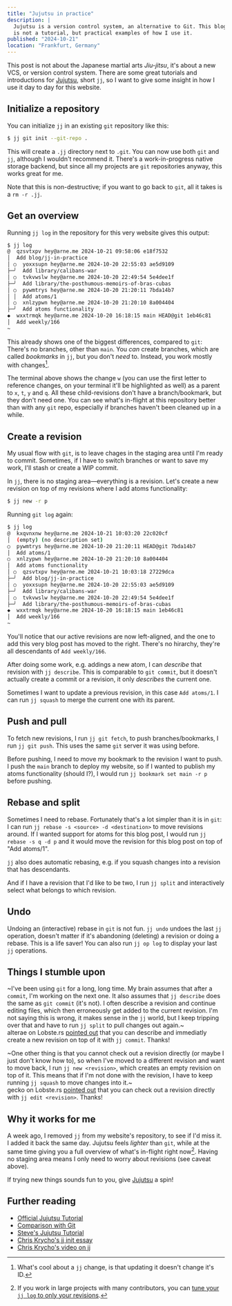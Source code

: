 ```yaml
---
title: "Jujutsu in practice"
description: |
  Jujutsu is a version control system, an alternative to Git. This blog post
  is not a tutorial, but practical examples of how I use it.
published: "2024-10-21"
location: "Frankfurt, Germany"
---
```


This post is not about the Japanese martial arts _Jiu-jitsu_, it's about a new
VCS, or version control system.
There are some great tutorials and introductions for
[Jujutsu](https://github.com/martinvonz/jj), short `jj`, so I want to give some
insight in how I use it day to day for this website.

## Initialize a repository

You can initialize `jj` in an existing `git` repository like this:

```sh
$ jj git init --git-repo .
```

This will create a `.jj` directory next to `.git`.
You can now use both `git` and `jj`, although I wouldn't recommend it.
There's a work-in-progress native storage backend, but since all my projects
are `git` repositories anyway, this works great for me.

Note that this is non-destructive; if you want to go back to `git`, all it takes
is a `rm -r .jj`.

## Get an overview

Running `jj log` in the repository for this very website gives this output:

```sh
$ jj log
@  qzsvtxpv hey@arne.me 2024-10-21 09:58:06 e18f7532
│  Add blog/jj-in-practice
│ ○  yoxxsupn hey@arne.me 2024-10-20 22:55:03 ae5d9109
├─╯  Add library/calibans-war
│ ○  tvkvwslw hey@arne.me 2024-10-20 22:49:54 5e4dee1f
├─╯  Add library/the-posthumous-memoirs-of-bras-cubas
│ ○  pywmtrys hey@arne.me 2024-10-20 21:20:11 7bda14b7
│ │  Add atoms/1
│ ○  xnlzypwn hey@arne.me 2024-10-20 21:20:10 8a004404
├─╯  Add atoms functionality
◆  wxxtrmqk hey@arne.me 2024-10-20 16:18:15 main HEAD@git 1eb46c81
│  Add weekly/166
~
```

This already shows one of the biggest differences, compared to `git`:
There's no branches, other than `main`.
You _can_ create branches, which are called _bookmarks_ in `jj`, but you don't
_need_ to.
Instead, you work mostly with changes[^1].

The terminal above shows the change `w` (you can use the first letter to
reference changes, on your terminal it'll be highlighted as well) as a parent
to `x`, `t`, `y` and `q`.
All these child-revisions don't have a branch/bookmark, but they don't need one.
You can see what's in-flight at this repository better than with any `git` repo,
especially if branches haven't been cleaned up in a while.

## Create a revision

My usual flow with `git`, is to leave chages in the staging area until I'm
ready to commit.
Sometimes, if I have to switch branches or want to save my work, I'll stash
or create a WIP commit. 

In `jj`, there is no staging area—everything is a revision.
Let's create a new revision on top of my revisions where I add atoms
functionality:

```sh
$ jj new -r p
```

Running `git log` again:

```sh
$ jj log
@  kxqvnxnw hey@arne.me 2024-10-21 10:03:20 22c020cf
│  (empty) (no description set)
○  pywmtrys hey@arne.me 2024-10-20 21:20:11 HEAD@git 7bda14b7
│  Add atoms/1
○  xnlzypwn hey@arne.me 2024-10-20 21:20:10 8a004404
│  Add atoms functionality
│ ○  qzsvtxpv hey@arne.me 2024-10-21 10:03:18 27229dca
├─╯  Add blog/jj-in-practice
│ ○  yoxxsupn hey@arne.me 2024-10-20 22:55:03 ae5d9109
├─╯  Add library/calibans-war
│ ○  tvkvwslw hey@arne.me 2024-10-20 22:49:54 5e4dee1f
├─╯  Add library/the-posthumous-memoirs-of-bras-cubas
◆  wxxtrmqk hey@arne.me 2024-10-20 16:18:15 main 1eb46c81
│  Add weekly/166
~
```

You'll notice that our active revisions are now left-aligned, and the one to
add this very blog post has moved to the right. 
There's no hirarchy, they're all descendants of `Add weekly/166`.

After doing some work, e.g. addings a new atom, I can _describe_ that revision
with `jj describe`.
This is comparable to `git commit`, but it doesn't actually create a commit or
a revision, it only _describes_ the current one.

Sometimes I want to update a previous revision, in this case `Add atoms/1`.
I can run `jj squash` to merge the current one with its parent.

## Push and pull

To fetch new revisions, I run `jj git fetch`, to push branches/bookmarks, I run
`jj git push`.
This uses the same `git` server it was using before.

Before pushing, I need to move my bookmark to the revision I want to push.
I push the `main` branch to deploy my website, so if I wanted to publish my
atoms functionality (should I?), I would run `jj bookmark set main -r p` before
pushing.

## Rebase and split

Sometimes I need to rebase. Fortunately that's a lot simpler than it is in
`git`:
I can run `jj rebase -s <source> -d <destination>` to move revisions around.
If I wanted support for atoms for this blog post, I would run
`jj rebase -s q -d p` and it would move the revision for this blog post on top
of "Add atoms/1".

`jj` also does automatic rebasing, e.g. if you squash changes into a revision
that has descendants.

And if I have a revision that I'd like to be two, I run `jj split` and 
interactively select what belongs to which revision.

## Undo

Undoing an (interactive) rebase in `git` is not fun. 
`jj undo` undoes the last `jj` operation, doesn't matter if it's abandoning
(deleting) a revision or doing a rebase.
This is a life saver!
You can also run `jj op log` to display your last `jj` operations.

## Things I stumble upon

~I've been using `git` for a long, long time.
My brain assumes that after a `commit`, I'm working on the next one.
It also assumes that `jj describe` does the same as `git commit` (it's not).
I often describe a revision and continue editing files, which then erroneously
get added to the current revision.
I'm not saying this is wrong, it makes sense in the `jj` world, but I keep
tripping over that and have to run `jj split` to pull changes out again.~
<br>
alterae on Lobste.rs [pointed out](https://lobste.rs/s/fbjowx/jujutsu_practice#c_xyhzxa)
that you can describe and immediatly create a new revision on top of it with
`jj commit`. Thanks!

~One other thing is that you cannot check out a revision directly (or maybe I
just don't know how to), so when I've moved to a different revision and want
to move back, I run `jj new <revision>`, which creates an empty revision on top
of it.
This means that if I'm not done with the revision, I have to keep running
`jj squash` to move changes into it.~
<br>
gecko on Lobste.rs [pointed out](https://lobste.rs/s/fbjowx/jujutsu_practice#c_ytil6w)
that you can check out a revision directly with `jj edit <revision>`. Thanks!

## Why it works for me

A week ago, I removed `jj` from my website's repository, to see if I'd miss it.
I added it back the same day.
Jujutsu feels _lighter_ than `git`, while at the same time giving you a full
overview of what's in-flight right now[^2].
Having no staging area means I only need to worry about revisions (see caveat
above).

If trying new things sounds fun to you, give 
[Jujutsu](https://github.com/martinvonz/jj) a spin!

## Further reading

* [Official Jujutsu Tutorial](https://martinvonz.github.io/jj/v0.13.0/tutorial/)
* [Comparison with Git](https://martinvonz.github.io/jj/latest/git-comparison/)
* [Steve's Jujutsu Tutorial](https://steveklabnik.github.io/jujutsu-tutorial/)
* [Chris Krycho's jj init essay](https://v5.chriskrycho.com/essays/jj-init/)
* [Chris Krycho's video on jj](https://www.youtube.com/watch?v=2otjrTzRfVk)

[^1]: What's cool about a `jj` change, is that updating it doesn't change it's ID.
[^2]: If you work in large projects with many contributors, you can 
      [tune your `jj log` to only your revisions](https://martinvonz.github.io/jj/latest/tutorial/#the-log-command-and-revsets).
